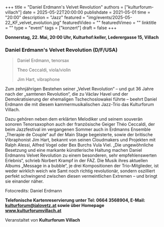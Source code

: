+++
title = "Daniel Erdmann's Velvet Revolution"
authors = ["kulturforum-villach"]
date = 2025-05-22T20:00:00
publishdate = 2021-05-01
time = "20:00"
description = "Jazz"
featured = "img/events/2025-05-22_KF_velvet_evolution.jpg"
featuredVideo = ""
featuredVimeo = ""
linktitle = ""
type = "event"
tags = ["konzert"]
draft = false
+++

**Donnerstag, 22. Mai, 20:00 Uhr, Kulturhof:keller, Lederergasse 15, Villach**

### Daniel Erdmann's Velvet Revolution \(D/F/USA\)

>Daniel Erdmann, tenorsax
>
>Theo Ceccaldi, viola/violin
>
>Jim Hart, vibraphone

Zum zehnjährigen Bestehen seiner „Velvet Revolution“ – und gut 36 Jahre nach der „samtenen Revolution“, die zu Václav Havel und der Demokratisierung der ehemaligen Tschechoslowakei führte – beehrt Daniel Erdmann die mit diesem kammermusikalischen Jazz-Trio das Kulturforum Villach.

Dazu gehören neben dem erklärten Melodiker und seinem souverän sonoren Tenorsaxophon auch der französische Geiger Théo Ceccaldi, der beim Jazzfestival im vergangenen Sommer auch in Erdmanns Ensemble „Therapie de Couple“ auf der Main Stage begeisterte, sowie der britische Vibraphonist Jim Hart, bekannt von seinen Cloudmakers und Projekten mit Ralph Alessi, Alfred Vogel oder Bex Burchs Vula Viel. „Die ungewöhnliche Besetzung und eine markante künstlerische Haltung machen Daniel Erdmanns Velvet Revolution zu einem besonderen, sehr empfehlenswerten Erlebnis“, schrieb Norbert Krampf in der FAZ. Die Musik ihres aktuellen Albums „Message in a bubble“, je drei Kompositionen der Trio-Mitglieder, ist weder wirklich weich wie Samt noch richtig revolutionär, sondern oszilliert perfekt schwingend zwischen diesen vermeintlichen Extremen – und bringt sie einander näher.

 
Fotocredits: Daniel Erdmann

**Telefonische Kartenreservierung unter Tel: 0664 3568904, E-Mail: kulturforum@jalovetz.at sowie über Homepage www.kulturforumvillach.at**

Veranstaltet von **Kulturforum Villach**
